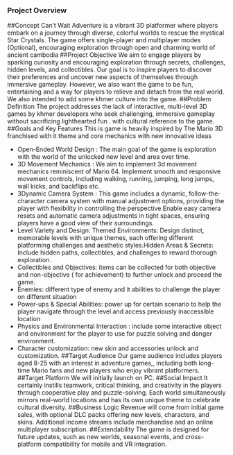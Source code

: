 ### Project Overview
##Concept
	Can’t Wait Adventure is a vibrant 3D platformer where players embark on a journey through diverse, colorful worlds to rescue the mystical Star Crystals. The game offers single-player and multiplayer modes (Optional), encouraging exploration through open and charming world of ancient cambodia 
##Project Objective
We aim to engage players by sparking curiosity and encouraging exploration through secrets, challenges, hidden levels, and collectibles. Our goal is to inspire players to discover their preferences and uncover new aspects of themselves through immersive gameplay. However, we also want the game to be fun, entertaining and a way for players to relieve and detach from the real world. We also intended to add some khmer culture into the game.
##Problem Definition
The project addresses the lack of interactive, multi-level 3D games by khmer developers who seek challenging, immersive gameplay without sacrificing lighthearted fun . with cultural reference to the game.
##Goals and Key Features
This is game is heavily inspired by The Mario 3D franchised with it theme and core mechanics with new innovative ideas
- Open-Ended World Design : The main goal of the game is exploration with the world of the  unlocked new level and area over time.
- 3D Movement Mechanics :  We aim to implement 3d movement mechanics reminiscent of Mario 64. Implement smooth and responsive movement controls, including walking, running, jumping, long jumps, wall kicks, and backflips etc.
- 3Dynamic Camera System : This  game includes a dynamic, follow-the-character camera system with manual adjustment options, providing the player with flexibility in controlling the perspective.Enable easy camera resets and automatic camera adjustments in tight spaces, ensuring players have a good view of their surroundings.
- Level Variety and Design: Themed Environments: Design distinct, memorable levels with unique themes, each offering different platforming challenges and aesthetic styles.Hidden Areas & Secrets: Include hidden paths, collectibles, and challenges to reward thorough exploration.
- Collectibles and Objectives: items can be collected for both objective and non-objective ( for achievement) to further unlock and proceed the game.
- Enemies: different type of enemy and it abilities to challenge the player on different situation
- Power-ups & Special Abilities: power up for certain scenario to help the player navigate through the level and access previously inaccessible location
- Physics and Environmental Interaction : include some interactive object and environment for the player to use for puzzle solving and danger environment.
- Character customization: new skin and accessories unlock and customization.
##Target Audience
Our game audience includes players aged 8-25 with an interest in adventure games,, including both long-time Mario fans and new players who enjoy vibrant platformers.
##Target Platform
We will initially launch on PC.
##Social Impact
It certainly instills teamwork, critical thinking, and creativity in the players through cooperative play and puzzle-solving. Each world simultaneously mirrors real-world locations and has its own unique theme to celebrate cultural diversity.
##Business Logic
Revenue will come from initial game sales, with optional DLC packs offering new levels, characters, and skins. Additional income streams include merchandise and an online multiplayer subscription.
##Extendability
The game is designed for future updates, such as new worlds, seasonal events, and cross-platform compatibility for mobile and VR integration.
